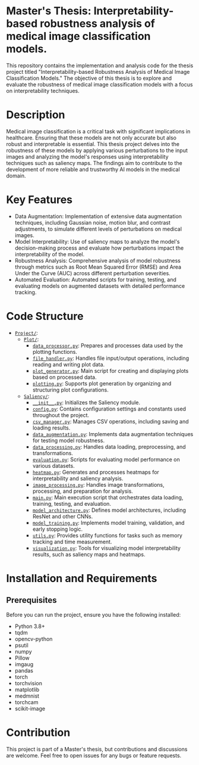 # Master's Thesis: Interpretability-based robustness analysis of medical image classification models.

This repository contains the implementation and analysis code for the thesis project titled "Interpretability-based Robustness Analysis of Medical Image Classification Models." The objective of this thesis is to explore and evaluate the robustness of medical image classification models with a focus on interpretability techniques.

# Description
Medical image classification is a critical task with significant implications in healthcare. Ensuring that these models are not only accurate but also robust and interpretable is essential. This thesis project delves into the robustness of these models by applying various perturbations to the input images and analyzing the model's responses using interpretability techniques such as saliency maps. The findings aim to contribute to the development of more reliable and trustworthy AI models in the medical domain.

# Key Features
- Data Augmentation: Implementation of extensive data augmentation techniques, including Gaussian noise, motion blur, and contrast adjustments, to simulate different levels of perturbations on medical images.
- Model Interpretability: Use of saliency maps to analyze the model's decision-making process and evaluate how perturbations impact the interpretability of the model.
- Robustness Analysis: Comprehensive analysis of model robustness through metrics such as Root Mean Squared Error (RMSE) and Area Under the Curve (AUC) across different perturbation severities.
- Automated Evaluation: Automated scripts for training, testing, and evaluating models on augmented datasets with detailed performance tracking.

# Code Structure
* [`Project/`](Project/):
   * [`Plot/`](Project/Plot/):
       * [`data_processor.py`](Project/Plot/dataset.py): Prepares and processes data used by the plotting functions.
       * [`file_handler.py`](Project/Plot/file_handler.py): Handles file input/output operations, including reading and writing plot data.
       * [`plot_generator.py`](Project/Plot/plot_generator.py): Main script for creating and displaying plots based on processed data.
       * [`plotting.py`](Project/Plot/plotting.py): Supports plot generation by organizing and structuring plot configurations.
   * [`Saliency/`](Project/Saliency/):
       * [`__init__.py`](Project/Saliency/__init__.py): Initializes the Saliency module.
       * [`config.py`](Project/Saliency/config.py): Contains configuration settings and constants used throughout the project.
       * [`csv_manager.py`](Project/Saliency/csv_manager.py): Manages CSV operations, including saving and loading results.
       * [`data_augmentation.py`](Project/Saliency/data_augmentation.py): Implements data augmentation techniques for testing model robustness.
       * [`data_processing.py`](Project/Saliency/data_processing.py): Handles data loading, preprocessing, and transformations.
       * [`evaluation.py`](Project/Saliency/evaluation.py): Scripts for evaluating model performance on various datasets.
       * [`heatmap.py`](Project/Saliency/heatmap.py): Generates and processes heatmaps for interpretability and saliency analysis.
       * [`image_processing.py`](Project/Saliency/image_processing.py): Handles image transformations, processing, and preparation for analysis.
       * [`main.py`](Project/Saliency/main.py): Main execution script that orchestrates data loading, training, testing, and evaluation.
       * [`model_architecture.py`](Project/Saliency/model_architecture.py): Defines model architectures, including ResNet and other CNNs.
       * [`model_training.py`](Project/Saliency/model_training.py): Implements model training, validation, and early stopping logic.
       * [`utils.py`](Project/Saliency/utils.py): Provides utility functions for tasks such as memory tracking and time measurement.
       * [`visualization.py`](Project/Saliency/visualization.py): Tools for visualizing model interpretability results, such as saliency maps and heatmaps.


# Installation and Requirements
## Prerequisites
Before you can run the project, ensure you have the following installed:

- Python 3.8+
- tqdm
- opencv-python
- psutil
- numpy
- Pillow
- imgaug
- pandas
- torch
- torchvision
- matplotlib
- medmnist
- torchcam
- scikit-image



# Contribution
This project is part of a Master's thesis, but contributions and discussions are welcome. Feel free to open issues for any bugs or feature requests.

